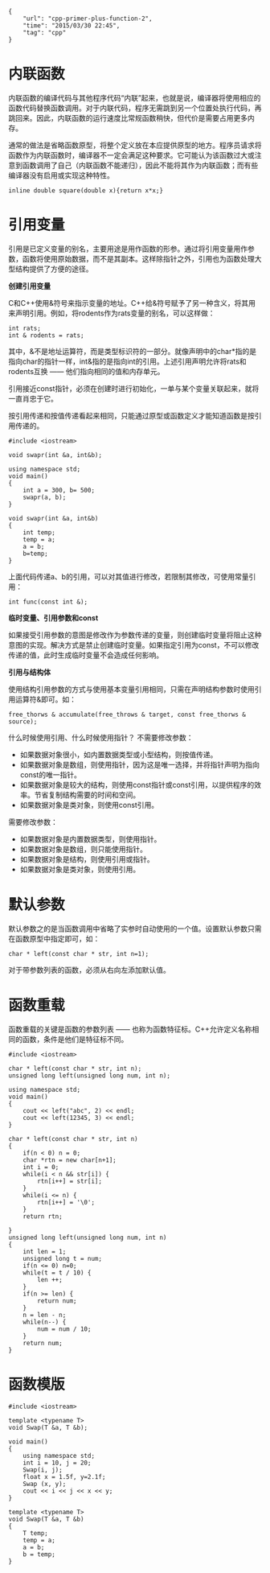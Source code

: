 ```
{
    "url": "cpp-primer-plus-function-2",
    "time": "2015/03/30 22:45",
    "tag": "cpp"
}
```

# 内联函数

内联函数的编译代码与其他程序代码“内联”起来，也就是说，编译器将使用相应的函数代码替换函数调用。对于内联代码，程序无需跳到另一个位置处执行代码，再跳回来。因此，内联函数的运行速度比常规函数稍快，但代价是需要占用更多内存。

通常的做法是省略函数原型，将整个定义放在本应提供原型的地方。程序员请求将函数作为内联函数时，编译器不一定会满足这种要求。它可能认为该函数过大或注意到函数调用了自己（内联函数不能递归），因此不能将其作为内联函数；而有些编译器没有启用或实现这种特性。
```
inline double square(double x){return x*x;}
```
# 引用变量

引用是已定义变量的别名，主要用途是用作函数的形参。通过将引用变量用作参数，函数将使用原始数据，而不是其副本。这样除指针之外，引用也为函数处理大型结构提供了方便的途径。

**创建引用变量**

C和C++使用&符号来指示变量的地址。C++给&符号赋予了另一种含义，将其用来声明引用。例如，将rodents作为rats变量的别名，可以这样做：
```
int rats;
int & rodents = rats;
```
其中，&不是地址运算符，而是类型标识符的一部分。就像声明中的char*指的是指向char的指针一样，int&指的是指向int的引用。上述引用声明允许将rats和rodents互换 —— 他们指向相同的值和内存单元。

引用接近const指针，必须在创建时进行初始化，一单与某个变量关联起来，就将一直肖忠于它。

按引用传递和按值传递看起来相同，只能通过原型或函数定义才能知道函数是按引用传递的。
```
#include <iostream>
 
void swapr(int &a, int&b);
 
using namespace std;
void main()
{
    int a = 300, b= 500;
    swapr(a, b);
}
 
void swapr(int &a, int&b)
{
    int temp;
    temp = a;
    a = b;
    b=temp;
}
```
上面代码传递a、b的引用，可以对其值进行修改，若限制其修改，可使用常量引用：
```
int func(const int &);
```
**临时变量、引用参数和const**

如果接受引用参数的意图是修改作为参数传递的变量，则创建临时变量将阻止这种意图的实现。解决方式是禁止创建临时变量。如果指定引用为const，不可以修改传递的值，此时生成临时变量不会造成任何影响。

**引用与结构体**

使用结构引用参数的方式与使用基本变量引用相同，只需在声明结构参数时使用引用运算符&即可。如：
```
free_thorws & accumulate(free_throws & target, const free_thorws & source);
```
什么时候使用引用、什么时候使用指针？ 不需要修改参数：

- 如果数据对象很小，如内置数据类型或小型结构，则按值传递。
- 如果数据对象是数组，则使用指针，因为这是唯一选择，并将指针声明为指向const的唯一指针。
- 如果数据对象是较大的结构，则使用const指针或const引用，以提供程序的效率。节省复制结构需要的时间和空间。
- 如果数据对象是类对象，则使用const引用。

需要修改参数：

- 如果数据对象是内置数据类型，则使用指针。
- 如果数据对象是数组，则只能使用指针。
- 如果数据对象是结构，则使用引用或指针。
- 如果数据对象是类对象，则使用引用。

# 默认参数

默认参数之的是当函数调用中省略了实参时自动使用的一个值。设置默认参数只需在函数原型中指定即可，如：
```
char * left(const char * str, int n=1);
```
对于带参数列表的函数，必须从右向左添加默认值。

# 函数重载

函数重载的关键是函数的参数列表 —— 也称为函数特征标。C++允许定义名称相同的函数，条件是他们是特征标不同。
```
#include <iostream>
 
char * left(const char * str, int n);
unsigned long left(unsigned long num, int n);
 
using namespace std;
void main()
{
    cout << left("abc", 2) << endl;
    cout << left(12345, 3) << endl;
}
 
char * left(const char * str, int n)
{
    if(n < 0) n = 0;
    char *rtn = new char[n+1];
    int i = 0;
    while(i < n && str[i]) {
        rtn[i++] = str[i];
    }
    while(i <= n) {
        rtn[i++] = '\0';
    }
    return rtn;
 
}
unsigned long left(unsigned long num, int n)
{
    int len = 1;
    unsigned long t = num;
    if(n <= 0) n=0;
    while(t = t / 10) {
        len ++;
    }
    if(n >= len) {
        return num;
    }
    n = len - n;
    while(n--) {
        num = num / 10;
    }
    return num;
}
```
# 函数模版
```
#include <iostream>
 
template <typename T>
void Swap(T &a, T &b);
 
void main()
{
    using namespace std;
    int i = 10, j = 20;
    Swap(i, j);
    float x = 1.5f, y=2.1f;
    Swap (x, y);
    cout << i << j << x << y;
}
 
template <typename T>
void Swap(T &a, T &b)
{
    T temp;
    temp = a;
    a = b;
    b = temp;
}
```